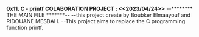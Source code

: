 **0x11. C - printf**
**COLABORATION PROJECT : <<2023/04/24>>**
--******** THE MAIN FILE *******--
--this project create by Boubker Elmaayouf and RIDOUANE MESBAH.
--This project aims to replace the C programming function printf.

